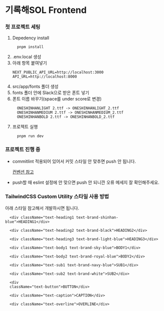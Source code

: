 # 기록해SOL Frontend

### 첫 프로젝트 세팅

1. Depedency install
    ```
      pnpm install
    ```
2. .env.local 생성
3. 아래 항목 붙여넣기
    ```
    NEXT_PUBLIC_API_URL=http://localhost:3000
    API_URL=http://localhost:8000
    ```
4. src/app/fonts 폴더 생성
5. fonts 폴더 안에 Slack으로 받은 폰트 넣기
6. 폰트 이름 바꾸기(space를 under score로 변경)
    ```
      ONESHINHANLIGHT 2.ttf -> ONESHINHANLIGHT_2.ttf
      ONESHINHANMEDIUM 2.ttf -> ONESHINHANMEDIUM_2.ttf
      ONESHINHANBOLD 2.ttf -> ONESHINHANBOLD_2.ttf
    ```
7. 프로젝트 실행
    ```
      pnpm run dev
    ```

### 프로젝트 진행 중

- commitlint 적용되어 있어서 커밋 스타일 안 맞추면 push 안 됩니다.

    [컨벤션 참고](https://www.npmjs.com/package/@commitlint/config-conventional)

- push할 때 eslint 설정에 안 맞으면 push 안 되니깐 오류 메세지 잘 확인해주세요.

### TailwindCSS Custom Utility 스타일 사용 방법

아래 스타일 참고해서 개발하시면 됩니다.

```
  <div className="text-heading1 text-brand-shinhan-blue">HEADING1</div>

  <div className="text-heading2 text-brand-black">HEADING2</div>

  <div className="text-heading3 text-brand-light-blue">HEADING3</div>

  <div className="text-body1 text-brand-sky-blue">BODY1</div>

  <div className="text-body2 text-brand-royal-blue">BODY2</div>

  <div className="text-sub1 text-brand-navy-blue">SUB1</div>

  <div className="text-sub2 text-brand-white">SUB2</div>

  <div
  className="text-button">BUTTON</div>

  <div className="text-caption">CAPTION</div>

  <div className="text-overline">OVERLINE</div>
```
